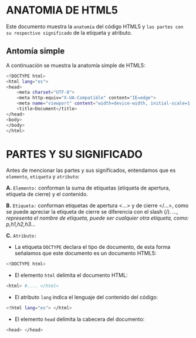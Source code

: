 # ANATOMIA DE HTML5
Este documento muestra la `anatomía` del código HTML5 y `las partes con su respectivo significado` de la etiqueta y atributo.
## Antomía simple
A continuación se muestra la anatomía simple de HTML5:
```bash
<!DOCTYPE html>
<html lang="es">
<head>
    <meta charset="UTF-8">
    <meta http-equiv="X-UA-Compatible" content="IE=edge">
    <meta name="viewport" content="width=device-width, initial-scale=1.0">
    <title>Document</title>
</head>
<body>
</body>
</html>
```
# PARTES Y SU SIGNIFICADO
Antes de mencionar las partes y sus significados, entendamos que es `elemento`, `etiqueta` y `atributo`:

**A.** `Elemento:` conforman la suma de etiquetas (etiqueta de apertura, etiqueta de cierre) y el contenido.

**B.** `Etiqueta:` conforman etiquetas de apertura <...> y de cierre </...>, como se puede apreciar la etiqueta de cierre se diferencia con el slash (/). _..., representa el nombre de etiqueta, puede ser cualquier otra etiqueta, como: p,h1,h2,h3..._

**C.** `Atributo:`

- La etiqueta `DOCTYPE` declara el tipo de documento, de esta forma señalamos que este documento es un documento HTML5:
```bash 
<!DOCTYPE html>
```

- El elemento `html` delimita el documento HTML:
```bash 
<html> #.... </html>
```

- El atributo `lang` indica el lenguaje del contenido del código:
```bash 
<!html lang="es"> </html>
```
- El elemento `head` delimita la cabecera del documento:
```bash 
<head> </head>
```
